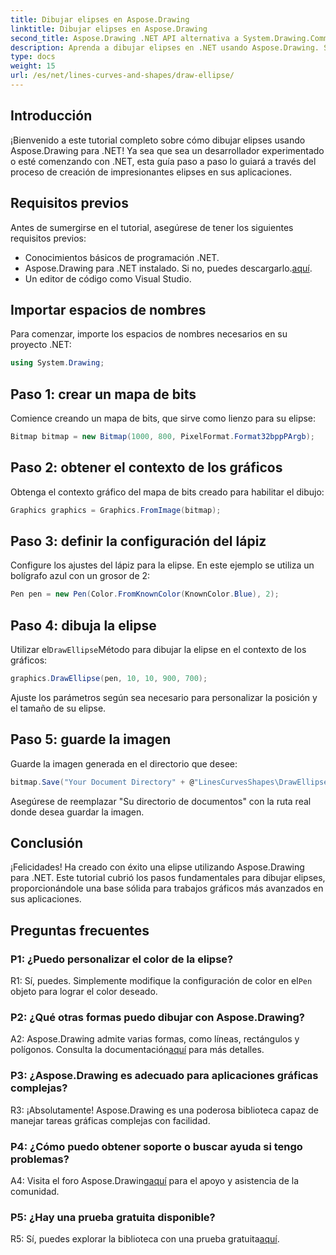 ```yaml
---
title: Dibujar elipses en Aspose.Drawing
linktitle: Dibujar elipses en Aspose.Drawing
second_title: Aspose.Drawing .NET API alternativa a System.Drawing.Common
description: Aprenda a dibujar elipses en .NET usando Aspose.Drawing. Siga este tutorial paso a paso para crear gráficos impresionantes sin esfuerzo.
type: docs
weight: 15
url: /es/net/lines-curves-and-shapes/draw-ellipse/
---
```

## Introducción

¡Bienvenido a este tutorial completo sobre cómo dibujar elipses usando Aspose.Drawing para .NET! Ya sea que sea un desarrollador experimentado o esté comenzando con .NET, esta guía paso a paso lo guiará a través del proceso de creación de impresionantes elipses en sus aplicaciones.

## Requisitos previos

Antes de sumergirse en el tutorial, asegúrese de tener los siguientes requisitos previos:

- Conocimientos básicos de programación .NET.
-  Aspose.Drawing para .NET instalado. Si no, puedes descargarlo.[aquí](https://releases.aspose.com/drawing/net/).
- Un editor de código como Visual Studio.

## Importar espacios de nombres

Para comenzar, importe los espacios de nombres necesarios en su proyecto .NET:

```csharp
using System.Drawing;
```

## Paso 1: crear un mapa de bits

Comience creando un mapa de bits, que sirve como lienzo para su elipse:

```csharp
Bitmap bitmap = new Bitmap(1000, 800, PixelFormat.Format32bppPArgb);
```

## Paso 2: obtener el contexto de los gráficos

Obtenga el contexto gráfico del mapa de bits creado para habilitar el dibujo:

```csharp
Graphics graphics = Graphics.FromImage(bitmap);
```

## Paso 3: definir la configuración del lápiz

Configure los ajustes del lápiz para la elipse. En este ejemplo se utiliza un bolígrafo azul con un grosor de 2:

```csharp
Pen pen = new Pen(Color.FromKnownColor(KnownColor.Blue), 2);
```

## Paso 4: dibuja la elipse

 Utilizar el`DrawEllipse`Método para dibujar la elipse en el contexto de los gráficos:

```csharp
graphics.DrawEllipse(pen, 10, 10, 900, 700);
```

Ajuste los parámetros según sea necesario para personalizar la posición y el tamaño de su elipse.

## Paso 5: guarde la imagen

Guarde la imagen generada en el directorio que desee:

```csharp
bitmap.Save("Your Document Directory" + @"LinesCurvesShapes\DrawEllipse_out.png");
```

Asegúrese de reemplazar "Su directorio de documentos" con la ruta real donde desea guardar la imagen.

## Conclusión

¡Felicidades! Ha creado con éxito una elipse utilizando Aspose.Drawing para .NET. Este tutorial cubrió los pasos fundamentales para dibujar elipses, proporcionándole una base sólida para trabajos gráficos más avanzados en sus aplicaciones.

## Preguntas frecuentes

### P1: ¿Puedo personalizar el color de la elipse?

 R1: Sí, puedes. Simplemente modifique la configuración de color en el`Pen` objeto para lograr el color deseado.

### P2: ¿Qué otras formas puedo dibujar con Aspose.Drawing?

 A2: Aspose.Drawing admite varias formas, como líneas, rectángulos y polígonos. Consulta la documentación[aquí](https://reference.aspose.com/drawing/net/) para más detalles.

### P3: ¿Aspose.Drawing es adecuado para aplicaciones gráficas complejas?

R3: ¡Absolutamente! Aspose.Drawing es una poderosa biblioteca capaz de manejar tareas gráficas complejas con facilidad.

### P4: ¿Cómo puedo obtener soporte o buscar ayuda si tengo problemas?

 A4: Visita el foro Aspose.Drawing[aquí](https://forum.aspose.com/c/diagram/17) para el apoyo y asistencia de la comunidad.

### P5: ¿Hay una prueba gratuita disponible?

 R5: Sí, puedes explorar la biblioteca con una prueba gratuita[aquí](https://releases.aspose.com/).